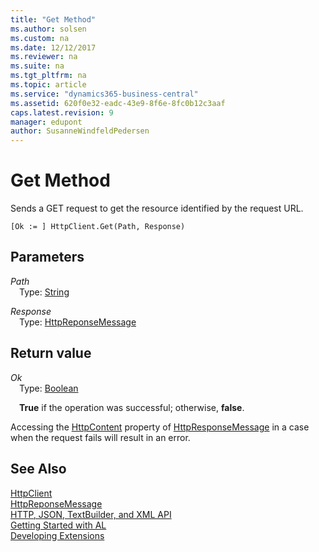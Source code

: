 ```yaml
---
title: "Get Method"
ms.author: solsen
ms.custom: na
ms.date: 12/12/2017
ms.reviewer: na
ms.suite: na
ms.tgt_pltfrm: na
ms.topic: article
ms.service: "dynamics365-business-central"
ms.assetid: 620f0e32-eadc-43e9-8f6e-8fc0b12c3aaf
caps.latest.revision: 9
manager: edupont
author: SusanneWindfeldPedersen
---
```


 

# Get Method
Sends a GET request to get the resource identified by the request URL.

```
[Ok := ] HttpClient.Get(Path, Response)
```
## Parameters
*Path*  
&emsp;Type: [String](../datatypes/devenv-text-data-type.md)

*Response*  
&emsp;Type: [HttpReponseMessage](httpresponsemessage-class.md)

## Return value
*Ok*  
&emsp;Type: [Boolean](../datatypes/devenv-boolean-data-type.md)

&emsp;**True** if the operation was successful; otherwise, **false**.

Accessing the [HttpContent](httpcontent-class.md) property of [HttpResponseMessage](httpresponsemessage-class.md) in a case when the request fails will result in an error.

## See Also
[HttpClient](httpclient-class.md)  
[HttpReponseMessage](httpresponsemessage-class.md)  
[HTTP, JSON, TextBuilder, and XML API](../devenv-restapi-overview.md)  
[Getting Started with AL](../devenv-get-started.md)  
[Developing Extensions](../devenv-dev-overview.md)  

